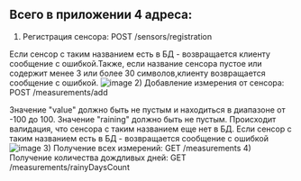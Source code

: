## Всего в приложении 4 адреса:
1) Регистрация сенсора: POST /sensors/registration
   
  Если сенсор с таким названием есть в БД - возвращается клиенту сообщение с ошибкой.Также, если название сенсора пустое или содержит менее 3 или более 30 символов,клиенту возвращается сообщение с ошибкой.
  ![image](https://github.com/user-attachments/assets/21a180a3-6e17-4689-87c2-6a17255d695a)
2) Добавление измерения от сенсора: POST /measurements/add

  Значение "value" должно быть не пустым и находиться в диапазоне от -100 до 100. Значение "raining" должно быть не пустым. Происходит валидация, что сенсора с таким названием еще нет в БД. Если сенсор с таким названием есть в БД - возвращается сообщение с ошибкой
  ![image](https://github.com/user-attachments/assets/6bc0a6d8-6de4-450f-a3ca-4a893822aecd)
3) Получение всех измерений: GET /measurements
4) Получение количества дождливых дней: GET /measurements/rainyDaysCount
